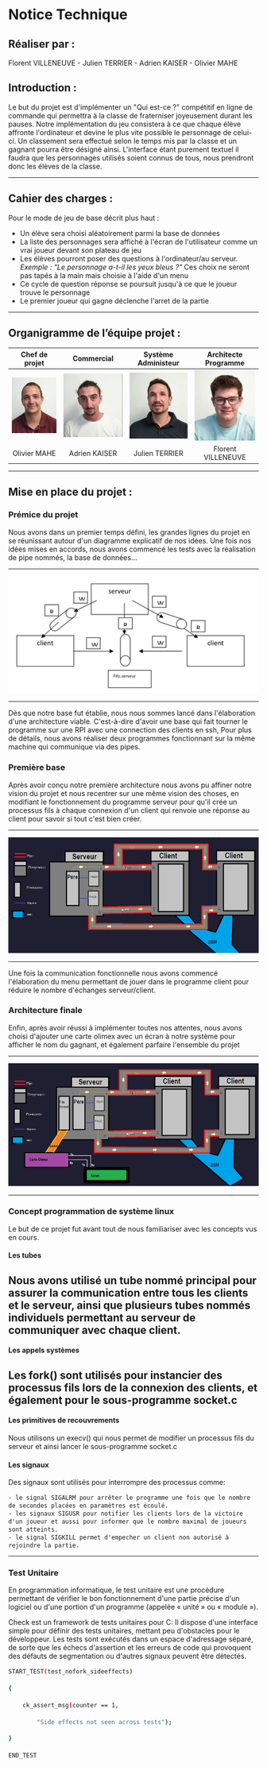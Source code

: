 # Notice Technique

## Réaliser par :
Florent VILLENEUVE - Julien TERRIER - Adrien KAISER - Olivier MAHE

## Introduction :

Le but du projet est d'implémenter un "Qui est-ce ?" compétitif en ligne de commande qui permettra à la classe de fraterniser joyeusement durant les pauses.
Notre implémentation du jeu consistera à ce que chaque élève affronte l'ordinateur et devine le plus vite possible le personnage de celui-ci. Un classement sera effectué selon le temps mis par la classe et un gagnant pourra être désigné ainsi. L'interface étant purement textuel il faudra que les personnages utilisés soient connus de tous, nous prendront donc les élèves de la classe.

---


## Cahier des charges :

Pour le mode de jeu de base décrit plus haut :
- Un élève sera choisi aléatoirement parmi la base de données
- La liste des personnages sera affiché à l'écran de l'utilisateur comme un vrai joueur devant son plateau de jeu
- Les élèves pourront poser des questions à l'ordinateur/au serveur. 
    *Exemple : "Le personnage a-t-il les yeux bleus ?"* Ces choix ne seront pas tapés à la main mais choisie à l'aide d'un menu
- Ce cycle de question réponse se poursuit jusqu'à ce que le joueur trouve le personnage
- Le premier joueur qui gagne déclenche l'arret de la partie

---

## Organigramme de l’équipe projet :

Chef de projet | Commercial | Système Administeur | Architecte Programme
 :---: | :---: | :---:  | :---: 
![oliv](./assets/images/notice/oliv.png "oliv")| ![moi](./assets/images/notice/moi.png "moi") | ![julien](./assets/images/notice/julien.png "julien") | ![flo](./assets/images/notice/flo.png "flo") 
Olivier MAHE | Adrien KAISER | Julien TERRIER | Florent VILLENEUVE
         
---

## Mise en place du projet :

### Prémice du projet
Nous avons dans un premier temps défini, les grandes lignes du projet en se réunissant autour d'un diagramme explicatif de nos idées.
Une fois nos idées mises en accords, nous avons commencé les tests avec la réalisation de pipe nommés,  la base de données...

---

![arch](./assets/images/notice/arch.png "arch")

---

Dès que notre base fut établie, nous nous sommes lancé dans l'élaboration d'une architecture viable. C'est-à-dire d'avoir une base qui fait tourner le programme sur une RPI avec une connection des clients en ssh,
Pour plus de détails, nous avons réaliser deux programmes fonctionnant sur la même machine qui communique via des pipes.

### Première base

Après avoir conçu notre première architecture nous avons pu affiner notre vision du projet et nous recentrer sur une même vision des choses,
en modifiant le fonctionnement du programme serveur pour qu'il crée un processus fils à chaque connexion d'un client qui renvoie une réponse au client pour savoir si tout c'est bien créer.

---

![arch2](./assets/images/notice/arch2.png "arch2")

---

Une fois la communication fonctionnelle nous avons commencé l'élaboration du menu permettant de jouer dans le programme client pour réduire le nombre d'échanges serveur/client.

### Architecture finale

Enfin, après avoir réussi à implémenter toutes nos attentes, nous avons choisi d'ajouter une carte olimex avec un écran à notre système pour afficher le nom du gagnant, et également parfaire l'ensemble du projet 

---

![arch3](./assets/images/notice/arch3.png "arch3")

---

### Concept programmation de système linux

Le but de ce projet fut avant tout de nous familiariser avec les concepts vus en cours.

#### Les tubes

Nous avons utilisé un tube nommé principal pour assurer la communication entre tous les clients et le serveur, ainsi que plusieurs tubes nommés individuels permettant au serveur de communiquer avec chaque client.
---

#### Les appels systèmes

Les fork() sont utilisés pour instancier des processus fils lors de la connexion des clients,
et également pour le sous-programme socket.c
---

#### Les primitives de recouvrements

Nous utilisons un execv() qui nous permet de modifier un processus fils du serveur et ainsi lancer le sous-programme socket.c

#### Les signaux

Des signaux sont utilisés pour interrompre des processus comme:

	- le signal SIGALRM pour arrêter le programme une fois que le nombre de secondes placées en paramètres est écoulé.
	- les signaux SIGUSR pour notifier les clients lors de la victoire d'un joueur et aussi pour informer que le nombre maximal de joueurs sont atteints.
	- le signal SIGKILL permet d'empecher un client non autorisé à rejoindre la partie.

---

### Test Unitaire

En programmation informatique, le test unitaire est une procédure permettant de vérifier le bon fonctionnement d'une partie précise d'un logiciel ou d'une portion d'un programme (appelée « unité » ou « module »).

Check est un framework de tests unitaires pour C: 
Il dispose d'une interface simple pour définir des tests unitaires, mettant peu d'obstacles pour le développeur. Les tests sont exécutés dans un espace d'adressage séparé, de sorte que les échecs d'assertion et les erreurs de code qui provoquent des défauts de segmentation ou d'autres signaux peuvent être détectés.

```bash linenums="1"
START_TEST(test_nofork_sideeffects)

{

	ck_assert_msg(counter == 1,

		"Side effects not seen across tests");

}

END_TEST
```
